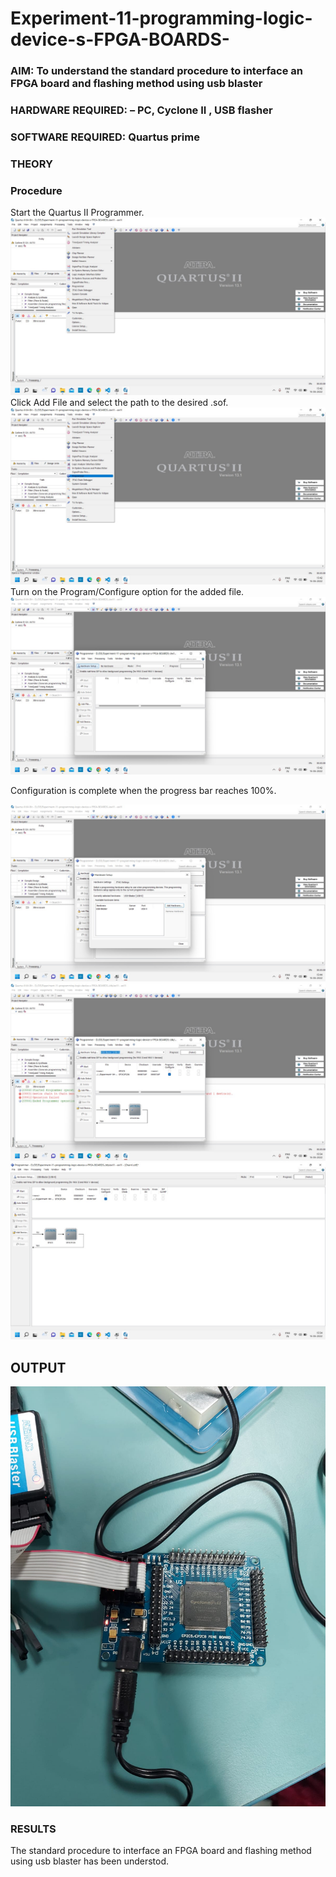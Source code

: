 # Experiment-11-programming-logic-device-s-FPGA-BOARDS-
 ### AIM: To understand the standard procedure to interface an FPGA board and flashing method using usb blaster 
### HARDWARE REQUIRED:  – PC, Cyclone II , USB flasher
### SOFTWARE REQUIRED:   Quartus prime
### THEORY 

### Procedure 
Start the Quartus II Programmer.
![](nb1.jpeg)
Click Add File and select the path to the desired .sof.
![](nb2.jpeg)
Turn on the Program/Configure option for the added file.
![](nb3.jpeg)

 Configuration is complete when the progress bar reaches 100%.
 

 ![](nb4.jpeg)
 ![](nb5.jpeg)
 ![](nb6.jpeg)
 ## OUTPUT
 ![](nb7.jpeg)






### RESULTS
The standard procedure to interface an FPGA board and flashing method using usb blaster has been understod. 
